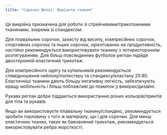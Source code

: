 ```yaml
---
title: "Сорочка Шеллі: Варіанти тканин"
---
```


Ця викрійка призначена для роботи зі стрейчевими/трикотажними тканинами, зокрема зі спандексом.

Для плавальних сорочок, захисту від висипу, компресійних сорочок, спортивних сорочок та інших сорочок, орієнтованих на продуктивність, настійно рекомендується використовувати тканину з чотиристороннім розтягуванням. Для більш повсякденних футболок реглан підійде двосторонній еластичний трикотаж.

Для компресійного одягу та купальників рекомендується співвідношення нейлону/поліестеру та спандексу/еластану 20:80. Еластичніші тканини дають більшу негативну легкість, забезпечують кращу мобільність і більш поблажливі до помилок у вимірах/дизайні.

Рукава реглан добре піддаються використанню різних кольорів/принтів для тіла та рукавів.

Якщо ви використовуєте плавальну тканину/спандекс, рекомендується зробити горловину з того ж матеріалу, що і для сорочки. Для менш еластичних тканин, таких як бавовняний трикотаж, рекомендується використовувати ребра жорсткості.
